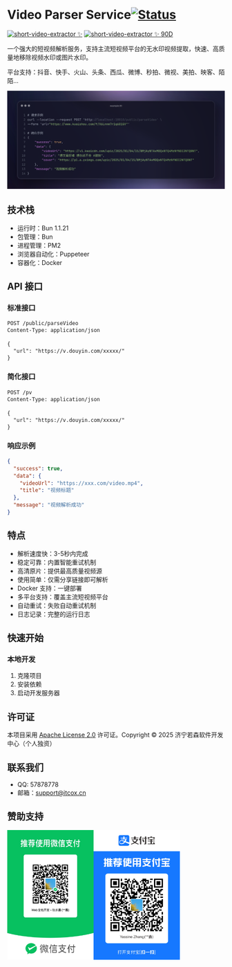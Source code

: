 # Video Parser Service[![Status](https://status.itcox.cn/badge/sve-api/dot?animate=ping&t=1743490343t=1743627685t=1743616909t=1743606101t=1743595316t=1743584508t=1743573723t=1743563637t=1743552290t=1743541292t=1743530499t=1743519719t=1743508933)](https://status.itcox.cn)

[![short-video-extractor ✨](https://status.itcox.cn/badge/sve-api/status?labelColor=&color=&style=for-the-badge&label=short-video-extractor%20%E2%9C%A8&t=1743490343t=1743627685t=1743616909t=1743606101t=1743595316t=1743584508t=1743573723t=1743563637t=1743552290t=1743541292t=1743530499t=1743519719t=1743508933)](https://status.itcox.cn)
[![short-video-extractor ✨ 90D](https://status.itcox.cn/badge/sve-api/uptime?labelColor=333&color=7a44dc&style=for-the-badge&label=short-video-extractor%20%E2%9C%A8&sinceLast=7776000&hideDuration=false&t=1743490343t=1743627685t=1743616909t=1743606101t=1743595316t=1743584508t=1743573723t=1743563637t=1743552290t=1743541292t=1743530499t=1743519719t=1743508933)](https://status.itcox.cn)


一个强大的短视频解析服务，支持主流短视频平台的无水印视频提取，快速、高质量地移除视频水印或图片水印。

平台支持：抖音、快手、火山、头条、西瓜、微博、秒拍、微视、美拍、映客、陌陌...

![](./docs/images/screenshot.png)

## 技术栈

- 运行时：Bun 1.1.21
- 包管理：Bun
- 进程管理：PM2
- 浏览器自动化：Puppeteer
- 容器化：Docker

## API 接口

### 标准接口

```http
POST /public/parseVideo
Content-Type: application/json

{
  "url": "https://v.douyin.com/xxxxx/"
}
```

### 简化接口

```http
POST /pv
Content-Type: application/json

{
  "url": "https://v.douyin.com/xxxxx/"
}
```

### 响应示例

```json
{
  "success": true,
  "data": {
    "videoUrl": "https://xxx.com/video.mp4",
    "title": "视频标题"
  },
  "message": "视频解析成功"
}
```

## 特点

- 解析速度快：3-5秒内完成
- 稳定可靠：内置智能重试机制
- 高清原片：提供最高质量视频源
- 使用简单：仅需分享链接即可解析
- Docker 支持：一键部署
- 多平台支持：覆盖主流短视频平台
- 自动重试：失败自动重试机制
- 日志记录：完整的运行日志

## 快速开始

### 本地开发

1. 克隆项目
2. 安装依赖
3. 启动开发服务器

## 许可证

本项目采用 [Apache License 2.0](LICENSE) 许可证。Copyright © 2025 济宁若森软件开发中心（个人独资）

## 联系我们

- QQ: 57878778
- 邮箱：support@itcox.cn

## 赞助支持

<p style="display: flex;">
    <img src="./docs/images/wechat-pay.png" alt="赞助码" width="200">
    <img src="./docs/images/alipay.png" alt="赞助码" width="200">
</p>
